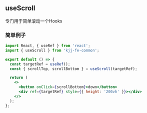 ## useScroll

<Alert type='info'>
  <p>专门用于简单滚动一个Hooks</p>
</Alert>

### 简单例子

```jsx
import React, { useRef } from 'react';
import { useScroll } from 'kjj-fe-common';

export default () => {
  const targetRef = useRef();
  const { scrollTop, scrollBottom } = useScroll(targetRef);

  return (
    <>
      <button onClick={scrollBottom}>down</button>
      <div ref={targetRef} style={{ height: '200vh' }}></div>
    </>
  );
};
```
